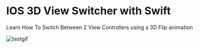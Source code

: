 <h1>IOS 3D View Switcher with Swift</h1>
<p>Learn How To Switch Between 2 View Controllers using a 3D Flip animation</p>

![testgif](https://cloud.githubusercontent.com/assets/5139030/7065247/4185c576-ded3-11e4-8993-8d669ba77844.gif)
